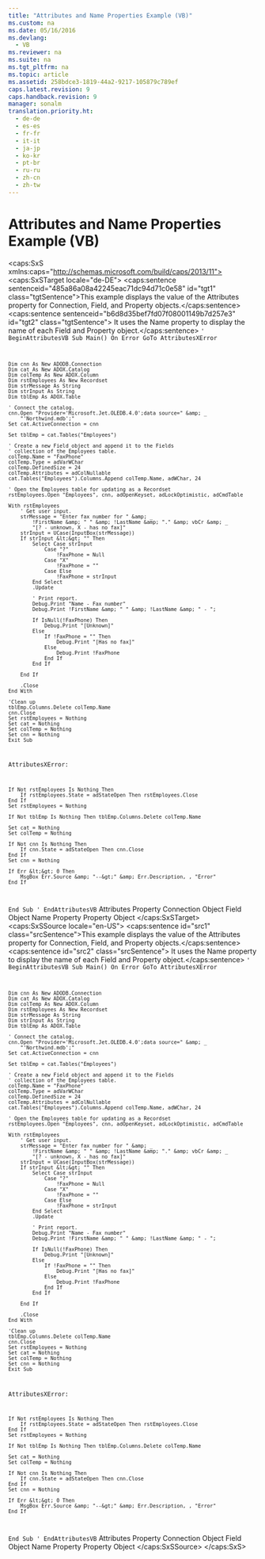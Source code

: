 ```yaml
---
title: "Attributes and Name Properties Example (VB)"
ms.custom: na
ms.date: 05/16/2016
ms.devlang: 
  - VB
ms.reviewer: na
ms.suite: na
ms.tgt_pltfrm: na
ms.topic: article
ms.assetid: 258bdce3-1819-44a2-9217-105879c789ef
caps.latest.revision: 9
caps.handback.revision: 9
manager: sonalm
translation.priority.ht: 
  - de-de
  - es-es
  - fr-fr
  - it-it
  - ja-jp
  - ko-kr
  - pt-br
  - ru-ru
  - zh-cn
  - zh-tw
---
```

# Attributes and Name Properties Example (VB)
<?xml version="1.0" encoding="utf-8"?>
<caps:SxS xmlns:caps="http://schemas.microsoft.com/build/caps/2013/11">
  <caps:SxSTarget locale="de-DE">
    <developerReferenceWithoutSyntaxDocument xsi:schemaLocation="http://ddue.schemas.microsoft.com/authoring/2003/5 http://dduestorage.blob.core.windows.net/ddueschema/developer.xsd" xmlns="http://ddue.schemas.microsoft.com/authoring/2003/5" xmlns:xlink="http://www.w3.org/1999/xlink" xmlns:xsi="http://www.w3.org/2001/XMLSchema-instance">
      <introduction>
        <para>
          <caps:sentence sentenceid="485a86a08a42245eac71dc94d71c0e58" id="tgt1" class="tgtSentence">This example displays the value of the <legacyLink xlink:href="acc15d40-68a6-4ba9-85bd-12d331aecaa6">Attributes</legacyLink> property for <legacyLink xlink:href="ef6b1824-5b12-43db-89d7-8f3d13896d4d">Connection</legacyLink>, <legacyLink xlink:href="b10a72fc-3c4b-4186-a70b-993dc9f7a092">Field</legacyLink>, and <legacyLink xlink:href="b2a4767c-03c7-4935-a3bc-df3e1a38a009">Property</legacyLink> objects.</caps:sentence>
          <caps:sentence sentenceid="b6d8d35bef7fd07f08001149b7d257e3" id="tgt2" class="tgtSentence"> It uses the <legacyLink xlink:href="cfd0e29c-8310-44ab-85c3-5761184b865d">Name</legacyLink> property to display the name of each <legacyBold>Field</legacyBold> and <legacyBold>Property</legacyBold> object.</caps:sentence>
        </para>
        <code>' BeginAttributesVB
Sub Main()
    On Error GoTo AttributesXError
    
    Dim cnn As New ADODB.Connection
    Dim cat As New ADOX.Catalog
    Dim colTemp As New ADOX.Column
    Dim rstEmployees As New Recordset
    Dim strMessage As String
    Dim strInput As String
    Dim tblEmp As ADOX.Table
    
    ' Connect the catalog.
    cnn.Open "Provider='Microsoft.Jet.OLEDB.4.0';data source=" &amp; _
        "'Northwind.mdb';"
    Set cat.ActiveConnection = cnn

    Set tblEmp = cat.Tables("Employees")
    
    ' Create a new Field object and append it to the Fields
    ' collection of the Employees table.
    colTemp.Name = "FaxPhone"
    colTemp.Type = adVarWChar
    colTemp.DefinedSize = 24
    colTemp.Attributes = adColNullable
    cat.Tables("Employees").Columns.Append colTemp.Name, adWChar, 24
    
    ' Open the Employees table for updating as a Recordset
    rstEmployees.Open "Employees", cnn, adOpenKeyset, adLockOptimistic, adCmdTable
    
    With rstEmployees
        ' Get user input.
        strMessage = "Enter fax number for " &amp; _
            !FirstName &amp; " " &amp; !LastName &amp; "." &amp; vbCr &amp; _
            "[? - unknown, X - has no fax]"
        strInput = UCase(InputBox(strMessage))
        If strInput &lt;&gt; "" Then
            Select Case strInput
                Case "?"
                    !FaxPhone = Null
                Case "X"
                    !FaxPhone = ""
                Case Else
                    !FaxPhone = strInput
            End Select
            .Update
            
            ' Print report.
            Debug.Print "Name - Fax number"
            Debug.Print !FirstName &amp; " " &amp; !LastName &amp; " - ";

            If IsNull(!FaxPhone) Then
                Debug.Print "[Unknown]"
            Else
                If !FaxPhone = "" Then
                    Debug.Print "[Has no fax]"
                Else
                    Debug.Print !FaxPhone
                End If
            End If

        End If

        .Close
    End With
    
    'Clean up
    tblEmp.Columns.Delete colTemp.Name
    cnn.Close
    Set rstEmployees = Nothing
    Set cat = Nothing
    Set colTemp = Nothing
    Set cnn = Nothing
    Exit Sub
    
AttributesXError:
    
    If Not rstEmployees Is Nothing Then
        If rstEmployees.State = adStateOpen Then rstEmployees.Close
    End If
    Set rstEmployees = Nothing
    
    If Not tblEmp Is Nothing Then tblEmp.Columns.Delete colTemp.Name
     
    Set cat = Nothing
    Set colTemp = Nothing
   
    If Not cnn Is Nothing Then
        If cnn.State = adStateOpen Then cnn.Close
    End If
    Set cnn = Nothing
    
    If Err &lt;&gt; 0 Then
        MsgBox Err.Source &amp; "--&gt;" &amp; Err.Description, , "Error"
    End If
    
End Sub
' EndAttributesVB</code>
      </introduction>
      <relatedTopics>
        <link xlink:href="acc15d40-68a6-4ba9-85bd-12d331aecaa6">Attributes Property</link>
        <link xlink:href="ef6b1824-5b12-43db-89d7-8f3d13896d4d">Connection Object</link>
        <link xlink:href="b10a72fc-3c4b-4186-a70b-993dc9f7a092">Field Object</link>
        <link xlink:href="cfd0e29c-8310-44ab-85c3-5761184b865d">Name Property</link>
        <link xlink:href="b2a4767c-03c7-4935-a3bc-df3e1a38a009">Property Object</link>
      </relatedTopics>
    </developerReferenceWithoutSyntaxDocument>
  </caps:SxSTarget>
  <caps:SxSSource locale="en-US">
    <developerReferenceWithoutSyntaxDocument xsi:schemaLocation="http://ddue.schemas.microsoft.com/authoring/2003/5 http://dduestorage.blob.core.windows.net/ddueschema/developer.xsd" xmlns="http://ddue.schemas.microsoft.com/authoring/2003/5" xmlns:xlink="http://www.w3.org/1999/xlink" xmlns:xsi="http://www.w3.org/2001/XMLSchema-instance">
      <introduction>
        <para>
          <caps:sentence id="src1" class="srcSentence">This example displays the value of the <legacyLink xlink:href="acc15d40-68a6-4ba9-85bd-12d331aecaa6">Attributes</legacyLink> property for <legacyLink xlink:href="ef6b1824-5b12-43db-89d7-8f3d13896d4d">Connection</legacyLink>, <legacyLink xlink:href="b10a72fc-3c4b-4186-a70b-993dc9f7a092">Field</legacyLink>, and <legacyLink xlink:href="b2a4767c-03c7-4935-a3bc-df3e1a38a009">Property</legacyLink> objects.</caps:sentence>
          <caps:sentence id="src2" class="srcSentence"> It uses the <legacyLink xlink:href="cfd0e29c-8310-44ab-85c3-5761184b865d">Name</legacyLink> property to display the name of each <legacyBold>Field</legacyBold> and <legacyBold>Property</legacyBold> object.</caps:sentence>
        </para>
        <code>' BeginAttributesVB
Sub Main()
    On Error GoTo AttributesXError
    
    Dim cnn As New ADODB.Connection
    Dim cat As New ADOX.Catalog
    Dim colTemp As New ADOX.Column
    Dim rstEmployees As New Recordset
    Dim strMessage As String
    Dim strInput As String
    Dim tblEmp As ADOX.Table
    
    ' Connect the catalog.
    cnn.Open "Provider='Microsoft.Jet.OLEDB.4.0';data source=" &amp; _
        "'Northwind.mdb';"
    Set cat.ActiveConnection = cnn

    Set tblEmp = cat.Tables("Employees")
    
    ' Create a new Field object and append it to the Fields
    ' collection of the Employees table.
    colTemp.Name = "FaxPhone"
    colTemp.Type = adVarWChar
    colTemp.DefinedSize = 24
    colTemp.Attributes = adColNullable
    cat.Tables("Employees").Columns.Append colTemp.Name, adWChar, 24
    
    ' Open the Employees table for updating as a Recordset
    rstEmployees.Open "Employees", cnn, adOpenKeyset, adLockOptimistic, adCmdTable
    
    With rstEmployees
        ' Get user input.
        strMessage = "Enter fax number for " &amp; _
            !FirstName &amp; " " &amp; !LastName &amp; "." &amp; vbCr &amp; _
            "[? - unknown, X - has no fax]"
        strInput = UCase(InputBox(strMessage))
        If strInput &lt;&gt; "" Then
            Select Case strInput
                Case "?"
                    !FaxPhone = Null
                Case "X"
                    !FaxPhone = ""
                Case Else
                    !FaxPhone = strInput
            End Select
            .Update
            
            ' Print report.
            Debug.Print "Name - Fax number"
            Debug.Print !FirstName &amp; " " &amp; !LastName &amp; " - ";

            If IsNull(!FaxPhone) Then
                Debug.Print "[Unknown]"
            Else
                If !FaxPhone = "" Then
                    Debug.Print "[Has no fax]"
                Else
                    Debug.Print !FaxPhone
                End If
            End If

        End If

        .Close
    End With
    
    'Clean up
    tblEmp.Columns.Delete colTemp.Name
    cnn.Close
    Set rstEmployees = Nothing
    Set cat = Nothing
    Set colTemp = Nothing
    Set cnn = Nothing
    Exit Sub
    
AttributesXError:
    
    If Not rstEmployees Is Nothing Then
        If rstEmployees.State = adStateOpen Then rstEmployees.Close
    End If
    Set rstEmployees = Nothing
    
    If Not tblEmp Is Nothing Then tblEmp.Columns.Delete colTemp.Name
     
    Set cat = Nothing
    Set colTemp = Nothing
   
    If Not cnn Is Nothing Then
        If cnn.State = adStateOpen Then cnn.Close
    End If
    Set cnn = Nothing
    
    If Err &lt;&gt; 0 Then
        MsgBox Err.Source &amp; "--&gt;" &amp; Err.Description, , "Error"
    End If
    
End Sub
' EndAttributesVB</code>
      </introduction>
      <relatedTopics>
        <link xlink:href="acc15d40-68a6-4ba9-85bd-12d331aecaa6">Attributes Property</link>
        <link xlink:href="ef6b1824-5b12-43db-89d7-8f3d13896d4d">Connection Object</link>
        <link xlink:href="b10a72fc-3c4b-4186-a70b-993dc9f7a092">Field Object</link>
        <link xlink:href="cfd0e29c-8310-44ab-85c3-5761184b865d">Name Property</link>
        <link xlink:href="b2a4767c-03c7-4935-a3bc-df3e1a38a009">Property Object</link>
      </relatedTopics>
    </developerReferenceWithoutSyntaxDocument>
  </caps:SxSSource>
</caps:SxS>